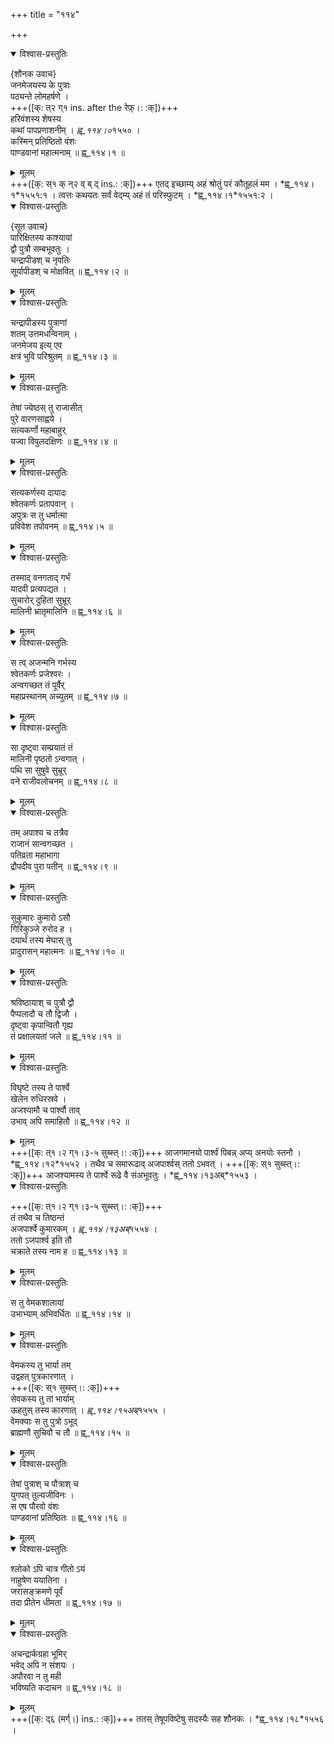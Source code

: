 +++
title = "११४"

+++
  
    

<details open><summary>विश्वास-प्रस्तुतिः</summary>

{शौनक उवाच}  
जनमेजयस्य के पुत्राः  
पठ्यन्ते लोमहर्षणे ।  
+++([क्: त्२ ग्१ ins. after the रेफ़्।: :क्])+++  
हरिवंशस्य शेषस्य  
कथां पापप्रणाशनीम् । *ह्व्_११४।०*१५५० ।  
कस्मिन् प्रतिष्ठितो वंशः  
पाण्डवानां महात्मनाम् ॥ ह्व्_११४।१ ॥
</details>

<details><summary>मूलम्</summary>

{शौनक उवाच}  
जनमेजयस्य के पुत्राः  
पठ्यन्ते लोमहर्षणे ।  
+++([क्: त्२ ग्१ ins. after the रेफ़्।: :क्])+++  
हरिवंशस्य शेषस्य  
कथां पापप्रणाशनीम् । *ह्व्_११४।०*१५५० ।  
कस्मिन् प्रतिष्ठितो वंशः  
पाण्डवानां महात्मनाम् ॥ ह्व्_११४।१ ॥
</details>
+++([क्: स्१ क् न्२ व् ब् द् ins.: :क्])+++  
एतद् इच्छाम्य् अहं श्रोतुं  
परं कौतूहलं मम । *ह्व्_११४।१*१५५१:१ ।  
त्वत्तः कथयतः सर्वं  
वेद्म्य् अहं तं परिस्फुटम् । *ह्व्_११४।१*१५५१:२ ।  
    

<details open><summary>विश्वास-प्रस्तुतिः</summary>

{सूत उवाच}  
पारिक्षितस्य काश्यायां  
द्वौ पुत्रौ सम्बभूवतुः ।  
चन्द्रापीडश् च नृपतिः  
सूर्यापीडश् च मोक्षवित् ॥ ह्व्_११४।२ ॥
</details>

<details><summary>मूलम्</summary>

{सूत उवाच}  
पारिक्षितस्य काश्यायां  
द्वौ पुत्रौ सम्बभूवतुः ।  
चन्द्रापीडश् च नृपतिः  
सूर्यापीडश् च मोक्षवित् ॥ ह्व्_११४।२ ॥
</details>

<details open><summary>विश्वास-प्रस्तुतिः</summary>

चन्द्रापीडस्य पुत्राणां  
शतम् उत्तमधन्विनाम् ।  
जनमेजय इत्य् एव  
क्षत्रं भुवि परिश्रुतम् ॥ ह्व्_११४।३ ॥
</details>

<details><summary>मूलम्</summary>

चन्द्रापीडस्य पुत्राणां  
शतम् उत्तमधन्विनाम् ।  
जनमेजय इत्य् एव  
क्षत्रं भुवि परिश्रुतम् ॥ ह्व्_११४।३ ॥
</details>

<details open><summary>विश्वास-प्रस्तुतिः</summary>

तेषां ज्येष्ठस् तु राजासीत्  
पुरे वारणसाह्वये ।  
सत्यकर्णो महाबाहुर्  
यज्वा विपुलदक्षिणः ॥ ह्व्_११४।४ ॥
</details>

<details><summary>मूलम्</summary>

तेषां ज्येष्ठस् तु राजासीत्  
पुरे वारणसाह्वये ।  
सत्यकर्णो महाबाहुर्  
यज्वा विपुलदक्षिणः ॥ ह्व्_११४।४ ॥
</details>

<details open><summary>विश्वास-प्रस्तुतिः</summary>

सत्यकर्णस्य दायादः  
श्वेतकर्णः प्रतापवान् ।  
अपुत्रः स तु धर्मात्मा  
प्रविवेश तपोवनम् ॥ ह्व्_११४।५ ॥
</details>

<details><summary>मूलम्</summary>

सत्यकर्णस्य दायादः  
श्वेतकर्णः प्रतापवान् ।  
अपुत्रः स तु धर्मात्मा  
प्रविवेश तपोवनम् ॥ ह्व्_११४।५ ॥
</details>

<details open><summary>विश्वास-प्रस्तुतिः</summary>

तस्माद् वनगताद् गर्भं  
यादवी प्रत्यपद्यत ।  
सुचारोर् दुहिता सुभ्रूर्  
मालिनी भ्रातृमालिनि ॥ ह्व्_११४।६ ॥
</details>

<details><summary>मूलम्</summary>

तस्माद् वनगताद् गर्भं  
यादवी प्रत्यपद्यत ।  
सुचारोर् दुहिता सुभ्रूर्  
मालिनी भ्रातृमालिनि ॥ ह्व्_११४।६ ॥
</details>

<details open><summary>विश्वास-प्रस्तुतिः</summary>

स त्व् अजन्मनि गर्भस्य  
श्वेतकर्णः प्रजेश्वरः ।  
अन्वगच्छत तं पूर्वैर्  
महाप्रस्थानम् अच्युतम् ॥ ह्व्_११४।७ ॥
</details>

<details><summary>मूलम्</summary>

स त्व् अजन्मनि गर्भस्य  
श्वेतकर्णः प्रजेश्वरः ।  
अन्वगच्छत तं पूर्वैर्  
महाप्रस्थानम् अच्युतम् ॥ ह्व्_११४।७ ॥
</details>

<details open><summary>विश्वास-प्रस्तुतिः</summary>

सा दृष्ट्वा सम्प्रयातं तं  
मालिनी पृष्ठतो ऽन्वगात् ।  
पथि सा सुषुवे सुभ्रूर्  
वने राजीवलोचनम् ॥ ह्व्_११४।८ ॥
</details>

<details><summary>मूलम्</summary>

सा दृष्ट्वा सम्प्रयातं तं  
मालिनी पृष्ठतो ऽन्वगात् ।  
पथि सा सुषुवे सुभ्रूर्  
वने राजीवलोचनम् ॥ ह्व्_११४।८ ॥
</details>

<details open><summary>विश्वास-प्रस्तुतिः</summary>

तम् अपाश्य च तत्रैव  
राजानं सान्वगच्छत ।  
पतिव्रता महाभागा  
द्रौपदीव पुरा पतीन् ॥ ह्व्_११४।९ ॥
</details>

<details><summary>मूलम्</summary>

तम् अपाश्य च तत्रैव  
राजानं सान्वगच्छत ।  
पतिव्रता महाभागा  
द्रौपदीव पुरा पतीन् ॥ ह्व्_११४।९ ॥
</details>

<details open><summary>विश्वास-प्रस्तुतिः</summary>

सुकुमारः कुमारो ऽसौ  
गिरिकुञ्जे रुरोद ह ।  
दयार्थं तस्य मेघास् तु  
प्रादुरासन् महात्मनः ॥ ह्व्_११४।१० ॥
</details>

<details><summary>मूलम्</summary>

सुकुमारः कुमारो ऽसौ  
गिरिकुञ्जे रुरोद ह ।  
दयार्थं तस्य मेघास् तु  
प्रादुरासन् महात्मनः ॥ ह्व्_११४।१० ॥
</details>

<details open><summary>विश्वास-प्रस्तुतिः</summary>

श्रविष्ठायाश् च पुत्रौ द्वौ  
पैप्पलादौ च तौ द्विजौ ।  
दृष्ट्वा कृपान्वितौ गृह्य  
तं प्रक्षालयतां जले ॥ ह्व्_११४।११ ॥
</details>

<details><summary>मूलम्</summary>

श्रविष्ठायाश् च पुत्रौ द्वौ  
पैप्पलादौ च तौ द्विजौ ।  
दृष्ट्वा कृपान्वितौ गृह्य  
तं प्रक्षालयतां जले ॥ ह्व्_११४।११ ॥
</details>

<details open><summary>विश्वास-प्रस्तुतिः</summary>

विघृष्टे तस्य ते पार्श्वे  
खेलेन रुधिरस्रवे ।  
अजश्यामौ च पार्श्वौ ताव्  
उभाव् अपि समाहितौ ॥ ह्व्_११४।१२ ॥
</details>

<details><summary>मूलम्</summary>

विघृष्टे तस्य ते पार्श्वे  
खेलेन रुधिरस्रवे ।  
अजश्यामौ च पार्श्वौ ताव्  
उभाव् अपि समाहितौ ॥ ह्व्_११४।१२ ॥
</details>
+++([क्: त्१।२ ग्१।३-५ सुब्स्त्।: :क्])+++  
आजगमानयो पार्श्वं  
पिबन्न् अप्य् अनयोः स्तनौ । *ह्व्_११४।१२*१५५२ ।  
तथैव च समारूढाव्  
अजपार्श्वस् ततो ऽभवत् ।  
+++([क्: स्१ सुब्स्त्।: :क्])+++  
आजश्यामस्य ते पार्श्वे  
रूढे वै संअभूवतुः । *ह्व्_११४।१३अब्*१५५३ ।  
    

<details open><summary>विश्वास-प्रस्तुतिः</summary>

+++([क्: त्१।२ ग्१।३-५ सुब्स्त्।: :क्])+++  
तं तथैव च तिष्ठन्तं  
अजपार्श्वे कुमारकम् । *ह्व्_११४।१३अब्*१५५४ ।  
ततो ऽजपार्श्व इति तौ  
चक्राते तस्य नाम ह ॥ ह्व्_११४।१३ ॥
</details>

<details><summary>मूलम्</summary>

+++([क्: त्१।२ ग्१।३-५ सुब्स्त्।: :क्])+++  
तं तथैव च तिष्ठन्तं  
अजपार्श्वे कुमारकम् । *ह्व्_११४।१३अब्*१५५४ ।  
ततो ऽजपार्श्व इति तौ  
चक्राते तस्य नाम ह ॥ ह्व्_११४।१३ ॥
</details>

<details open><summary>विश्वास-प्रस्तुतिः</summary>

स तु वेमकशालायां  
उभाभ्याम् अभिवर्धितः ॥ ह्व्_११४।१४ ॥
</details>

<details><summary>मूलम्</summary>

स तु वेमकशालायां  
उभाभ्याम् अभिवर्धितः ॥ ह्व्_११४।१४ ॥
</details>

<details open><summary>विश्वास-प्रस्तुतिः</summary>

वेमकस्य तु भार्या तम्  
उद्वहत् पुत्रकारणात् ।  
+++([क्: स्१ सुब्स्त्।: :क्])+++  
सेवकस्य तु तां भार्याम्  
ऊहतुस् तस्य कारणात् । *ह्व्_११४।१५अब्*१५५५ ।  
वेमक्याः स तु पुत्रो ऽभूद्  
ब्राह्मणौ सुचिवौ च तौ ॥ ह्व्_११४।१५ ॥
</details>

<details><summary>मूलम्</summary>

वेमकस्य तु भार्या तम्  
उद्वहत् पुत्रकारणात् ।  
+++([क्: स्१ सुब्स्त्।: :क्])+++  
सेवकस्य तु तां भार्याम्  
ऊहतुस् तस्य कारणात् । *ह्व्_११४।१५अब्*१५५५ ।  
वेमक्याः स तु पुत्रो ऽभूद्  
ब्राह्मणौ सुचिवौ च तौ ॥ ह्व्_११४।१५ ॥
</details>

<details open><summary>विश्वास-प्रस्तुतिः</summary>

तेषां पुत्राश् च पौत्राश् च  
युगपत् तुल्यजीविनः ।  
स एष पौरवो वंशः  
पाण्डवानां प्रतिष्ठितः ॥ ह्व्_११४।१६ ॥
</details>

<details><summary>मूलम्</summary>

तेषां पुत्राश् च पौत्राश् च  
युगपत् तुल्यजीविनः ।  
स एष पौरवो वंशः  
पाण्डवानां प्रतिष्ठितः ॥ ह्व्_११४।१६ ॥
</details>

<details open><summary>विश्वास-प्रस्तुतिः</summary>

श्लोको ऽपि चात्र गीतो ऽयं  
नाहुषेण ययातिना ।  
जरासङ्क्रमणे पूर्वं  
तदा प्रीतेन धीमता ॥ ह्व्_११४।१७ ॥
</details>

<details><summary>मूलम्</summary>

श्लोको ऽपि चात्र गीतो ऽयं  
नाहुषेण ययातिना ।  
जरासङ्क्रमणे पूर्वं  
तदा प्रीतेन धीमता ॥ ह्व्_११४।१७ ॥
</details>

<details open><summary>विश्वास-प्रस्तुतिः</summary>

अचन्द्रार्कग्रहा भूमिर्  
भवेद् अपि न संशयः ।  
अपौरवा न तु मही  
भविष्यति कदाचन ॥ ह्व्_११४।१८ ॥
</details>

<details><summary>मूलम्</summary>

अचन्द्रार्कग्रहा भूमिर्  
भवेद् अपि न संशयः ।  
अपौरवा न तु मही  
भविष्यति कदाचन ॥ ह्व्_११४।१८ ॥
</details>
+++([क्: द्६ (मर्ग्।) ins.: :क्])+++  
ततस् तेषूपविष्टेषु  
सदस्यैः सह शौनकः । *ह्व्_११४।१८*१५५६ ।  
    
  
